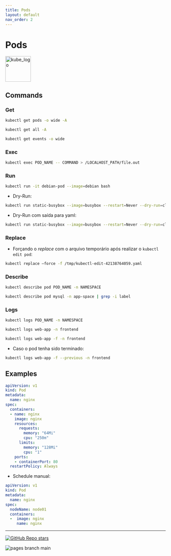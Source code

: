 ```yaml
---
title: Pods
layout: default
nav_order: 2
---
```


# Pods

<p align="left"><img src="https://www.vectorlogo.zone/logos/kubernetes/kubernetes-icon.svg" width="80" alt="kube_logo"></p>

## Commands

### Get

```sh
kubectl get pods -o wide -A
```
```sh
kubectl get all -A
```
```sh
kubectl get events -o wide
```

### Exec

```sh
kubectl exec POD_NAME -- COMMAND > /LOCALHOST_PATH/file.out
```

### Run

```sh
kubectl run -it debian-pod --image=debian bash
```

- Dry-Run:

```sh
kubectl run static-busybox --image=busybox --restart=Never --dry-run=client -o yaml --command -- sleep 1000
```

- Dry-Run com saída para yaml:

```sh
kubectl run static-busybox --image=busybox --restart=Never --dry-run=client -o yaml > manifest.yaml
```

### Replace

- Forçando o _replace_ com o arquivo temporário após realizar o ```kubectl edit pod```:

```sh
kubectl replace —force -f /tmp/kubectl-edit-42138764059.yaml
```

### Describe

```sh
kubectl describe pod POD_NAME -n NAMESPACE
```
```sh
kubectl describe pod mysql -n app-space | grep -i label
```

### Logs

```sh
kubectl logs POD_NAME -n NAMESPACE
```
```sh
kubectl logs web-app -n frontend
```
```sh
kubectl logs web-app -f -n frontend
```

- Caso o pod tenha sido terminado:

```sh
kubectl logs web-app -f --previous -n frontend
```

## Examples

```yaml
apiVersion: v1
kind: Pod
metadata:
  name: nginx
spec:
  containers:
  - name: nginx
    image: nginx
    resources:
      requests:
        memory: "64Mi"
        cpu: "250m"
      limits:
        memory: "128Mi"
        cpu: "1"
    ports:
    - containerPort: 80
  restartPolicy: Always
```

- Schedule manual:

```yaml
apiVersion: v1
kind: Pod
metadata:
  name: nginx
spec:
  nodeName: node01
  containers:
  -  image: nginx
     name: nginx
```

---

<p align="left"><a href="https://github.com/paulofponciano/k8s-daily-commands-and-troubleshoot"><img alt="GitHub Repo stars" src="https://img.shields.io/github/stars/paulofponciano/k8s-daily-commands-and-troubleshoot?label=k8s-daily-commands-and-troubleshoot&style=social"></a></p>

![pages branch main](https://github.com/paulofponciano/k8s-daily-commands-and-troubleshoot/actions/workflows/ci-gh-pages.yaml/badge.svg?branch=main)